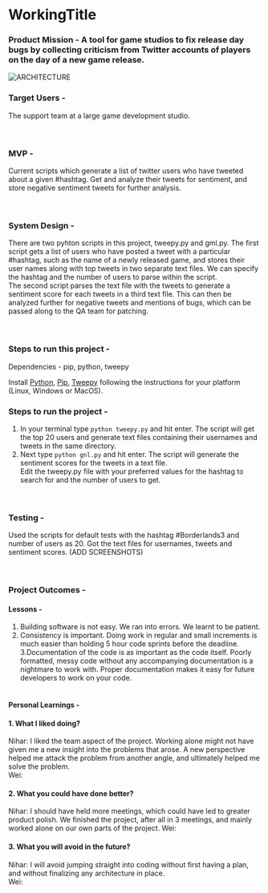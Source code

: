 # WorkingTitle
### Product Mission - A tool for game studios to fix release day bugs by collecting criticism from Twitter accounts of players on the day of a new game release. <br/>

![ARCHITECTURE](https://drive.google.com/uc?export=view&id=1w5MyFNhYvziyGwpdxZAr38DhqtP4EL3s)

### Target Users - <br/>
The support team at a large game development studio. <br/><br/><br/>

### MVP - <br/>
Current scripts which generate a list of twitter users who have tweeted about a given #hashtag. Get and analyze their tweets for sentiment, and store negative sentiment tweets for further analysis. <br/><br/><br/>

### System Design - <br/>
There are two pyhton scripts in this project, tweepy.py and gml.py. The first script gets a list of users who have posted a tweet with a particular #hashtag, such as the name of a newly released game, and stores their user names along with top tweets in two separate text files. We can specify the hashtag and the number of users to parse within the script.<br/>The second script parses the text file with the tweets to generate a sentiment score for each tweets in a third text file. This can then be analyzed further for negative tweets and mentions of bugs, which can be passed along to the QA team for patching.<br/><br/><br/>

### Steps to run this project - <br/>

Dependencies - pip, python, tweepy <br/>

Install [Python](www.python.org), [Pip](https://pypi.org/project/pip/), [Tweepy](https://www.tweepy.org/) following the instructions for your platform (Linux, Windows or MacOS).

### Steps to run the project - <br/>
1. In your terminal type ```python tweepy.py``` and hit enter. The script will get the top 20 users and generate text files containing their usernames and tweets in the same directory.<br/>
2. Next type ```python gnl.py``` and hit enter. The script will generate the sentiment scores for the tweets in a text file.<br/>
Edit the tweepy.py file with your preferred values for the hashtag to search for and the number of users to get.<br/><br/><br/>

### Testing - <br/>
Used the scripts for default tests with the hashtag #Borderlands3 and number of users as 20. Got the text files for usernames, tweets and sentiment scores. (ADD SCREENSHOTS)<br/><br/><br/>

### Project Outcomes - <br/>
#### Lessons - <br/>
1. Building software is not easy. We ran into errors. We learnt to be patient.<br/>
2. Consistency is important. Doing work in regular and small increments is much easier than holding 5 hour code sprints before the deadline.<br/>
3.Documentation of the code is as important as the code itself. Poorly formatted, messy code without any accompanying documentation is a nightmare to work with. Proper documentation makes it easy for future developers to work on your code.<br/><br/>

#### Personal Learnings - <br/>
#### 1. What I liked doing?<br/>
Nihar: I liked the team aspect of the project. Working alone might not have given me a new insight into the problems that arose. A new perspective helped me attack the problem from another angle, and ultimately helped me solve the problem.<br/>
Wei:

#### 2. What you could have done better?
Nihar: I should have held more meetings, which could have led to greater product polish. We finished the project, after all in 3 meetings, and mainly worked alone on our own parts of the project.
Wei:

#### 3. What you will avoid in the future?
Nihar: I will avoid jumping straight into coding without first having a plan, and without finalizing any architecture in place.<br/>
Wei:

